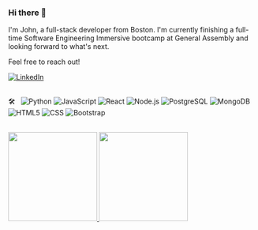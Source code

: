 ### Hi there 👋

I'm John, a full-stack developer from Boston. I'm currently finishing a full-time Software Engineering Immersive bootcamp at General Assembly and looking forward to what's next. 

Feel free to reach out! 

<a href="https://www.linkedin.com/in/johnajoyce/"><img alt="LinkedIn" src="https://img.shields.io/badge/LinkedIn-John%20A.%20Joyce-blue?style=flat-square&logo=linkedin"></a><br /><br />

🛠 &nbsp;
  ![Python](https://img.shields.io/badge/-Python-333333?style=flat&logo=python)
  ![JavaScript](https://img.shields.io/badge/-JavaScript-333333?style=flat&logo=javascript)
  ![React](https://img.shields.io/badge/-React-333333?style=flat&logo=react)
  ![Node.js](https://img.shields.io/badge/-Node.js-333333?style=flat&logo=node.js)
  ![PostgreSQL](https://img.shields.io/badge/-PostgreSQL-333333?style=flat&logo=postgresql)
  ![MongoDB](https://img.shields.io/badge/-MongoDB-333333?style=flat&logo=mongodb)
  ![HTML5](https://img.shields.io/badge/-HTML5-333333?style=flat&logo=HTML5)
  ![CSS](https://img.shields.io/badge/-CSS-333333?style=flat&logo=CSS3&logoColor=1572B6)
  ![Bootstrap](https://img.shields.io/badge/-Bootstrap-333333?style=flat&logo=bootstrap&logoColor=563D7C)

<br />
<a href="https://github.com/jajoyce">
  <img height="180em" src="https://github-readme-stats.vercel.app/api?username=jajoyce&theme=onedark&show_icons=true" />
  <img height="180em" src="https://github-readme-stats.vercel.app/api/top-langs/?username=jajoyce&theme=onedark&layout=compact" />
</a>



<!--
**jajoyce/jajoyce** is a ✨ _special_ ✨ repository because its `README.md` (this file) appears on your GitHub profile.

Here are some ideas to get you started:

- 🔭 I’m currently working on ...
- 🌱 I’m currently learning ...
- 👯 I’m looking to collaborate on ...
- 🤔 I’m looking for help with ...
- 💬 Ask me about ...
- 📫 How to reach me: ...
- 😄 Pronouns: ...
- ⚡ Fun fact: ...
-->
